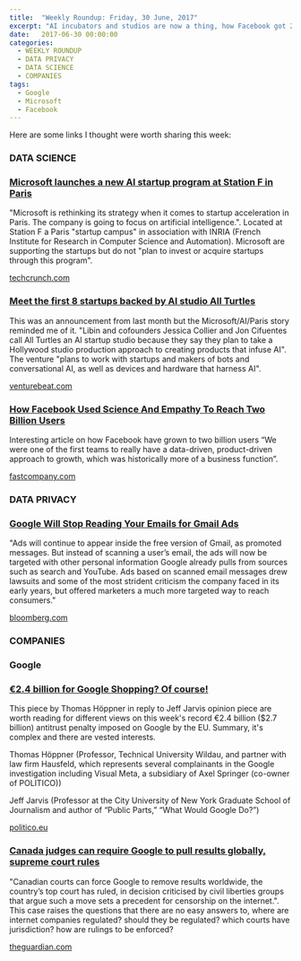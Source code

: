 ```yaml
---
title:  "Weekly Roundup: Friday, 30 June, 2017"
excerpt: "AI incubators and studios are now a thing, how Facebook got 2bn users and Google and the law."
date:   2017-06-30 00:00:00
categories:
  - WEEKLY ROUNDUP
  - DATA PRIVACY
  - DATA SCIENCE
  - COMPANIES
tags:
  - Google
  - Microsoft
  - Facebook
---
```


Here are some links I thought were worth sharing this week:

<h3 class="category">DATA SCIENCE</h3>

<div class="item">
  <h3 class="item-header">
    <a href="https://techcrunch.com/2017/06/19/microsoft-launches-a-new-ai-startup-program-at-station-f-in-paris/">Microsoft launches a new AI startup program at Station F in Paris</a>
  </h3>
  <p>
    "Microsoft is rethinking its strategy when it comes to startup acceleration in Paris. The company is going to focus on artificial intelligence.". Located at Station F a Paris "startup campus" in association with INRIA (French Institute for Research in Computer Science and Automation). Microsoft are supporting the startups but do not "plan to invest or acquire startups through this program".
  </p>
  <span class="item-footer">
    <a href="https://techcrunch.com/2017/06/19/microsoft-launches-a-new-ai-startup-program-at-station-f-in-paris/">techcrunch.com</a>
  </span>
</div>

<div class="item">
  <h3 class="item-header">
    <a href="https://venturebeat.com/2017/05/24/meet-the-first-8-startups-backed-by-ai-studio-all-turtles/">Meet the first 8 startups backed by AI studio All Turtles</a>
  </h3>
  <p>
    This was an announcement from last month but the Microsoft/AI/Paris story reminded me of it. "Libin and cofounders Jessica Collier and Jon Cifuentes call All Turtles an AI startup studio because they say they plan to take a Hollywood studio production approach to creating products that infuse AI". The venture "plans to work with startups and makers of bots and conversational AI, as well as devices and hardware that harness AI".
  </p>
  <span class="item-footer">
    <a href="https://venturebeat.com/2017/05/24/meet-the-first-8-startups-backed-by-ai-studio-all-turtles/">venturebeat.com</a>
  </span>
</div>

<div class="item">
  <h3 class="item-header">
    <a href="https://www.fastcompany.com/40432085/how-facebooks-growth-team-used-science-and-empathy-to-reach-two-billion-users">How Facebook Used Science And Empathy To Reach Two Billion Users</a>
  </h3>
  <p>
    Interesting article on how Facebook have grown to two billion users “We were one of the first teams to really have a data-driven, product-driven approach to growth, which was historically more of a business function”.
  </p>
  <span class="item-footer">
    <a href="https://www.fastcompany.com/40432085/how-facebooks-growth-team-used-science-and-empathy-to-reach-two-billion-users">fastcompany.com</a>
  </span>
</div>

<h3 class="category">DATA PRIVACY</h3>

<div class="item">
  <h3 class="item-header">
    <a href="https://www.bloomberg.com/news/articles/2017-06-23/google-will-stop-reading-your-emails-for-gmail-ads">Google Will Stop Reading Your Emails for Gmail Ads</a>
  </h3>
  <p>
    "Ads will continue to appear inside the free version of Gmail, as promoted messages. But instead of scanning a user’s email, the ads will now be targeted with other personal information Google already pulls from sources such as search and YouTube. Ads based on scanned email messages drew lawsuits and some of the most strident criticism the company faced in its early years, but offered marketers a much more targeted way to reach consumers."
  </p>
  <span class="item-footer">
    <a href="https://www.bloomberg.com/news/articles/2017-06-23/google-will-stop-reading-your-emails-for-gmail-ads">bloomberg.com</a>
  </span>
</div>

<h3 class="category">COMPANIES</h3>

<h3>Google</h3>

<div class="item">
  <h3 class="item-header">
    <a href="http://www.politico.eu/article/opinion-e2-4-billion-for-google-shopping-of-course/">€2.4 billion for Google Shopping? Of course!</a>
  </h3>
  <p>
    This piece by Thomas Höppner in reply to Jeff Jarvis opinion piece are worth reading for different views on this week's record €2.4 billion ($2.7 billion) antitrust penalty imposed on Google by the EU. Summary, it's complex and there are vested interests.
  </p>
  <p>
	Thomas Höppner (Professor, Technical University Wildau, and partner with law firm Hausfeld, which represents several complainants in the Google investigation including Visual Meta, a subsidiary of Axel Springer (co-owner of POLITICO))
  </p>
  <p>
	Jeff Jarvis (Professor at ‎the City University of New York Graduate School of Journalism and author of “Public Parts,” “What Would Google Do?”)
  </p>
  <span class="item-footer">
    <a href="http://www.politico.eu/article/opinion-e2-4-billion-for-google-shopping-of-course/">politico.eu</a>
  </span>
</div>

<div class="item">
  <h3 class="item-header">
    <a href="https://www.theguardian.com/technology/2017/jun/28/canada-google-results-supreme-court">Canada judges can require Google to pull results globally, supreme court rules</a>
  </h3>
  <p>
    "Canadian courts can force Google to remove results worldwide, the country’s top court has ruled, in decision criticised by civil liberties groups that argue such a move sets a precedent for censorship on the internet.". This case raises the questions that there are no easy answers to, where are internet companies regulated? should they be regulated? which courts have jurisdiction? how are rulings to be enforced?
  </p>
  <span class="item-footer">
    <a href="https://www.theguardian.com/technology/2017/jun/28/canada-google-results-supreme-court">theguardian.com</a>
  </span>
</div>